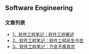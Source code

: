 Software Engineering
---

### 文章列表

- [1、软件工程笔记：软件工程概述](./contents/1.md)
- [2、软件工程笔记：软件工程前生今世](./contents/2.md)
- [3、软件工程笔记：万变不离其宗](./contents/3.md)